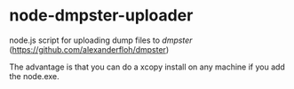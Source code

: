 node-dmpster-uploader
=====================

node.js script for uploading dump files to *dmpster* (https://github.com/alexanderfloh/dmpster)

The advantage is that you can do a xcopy install on any machine if you add the node.exe.
